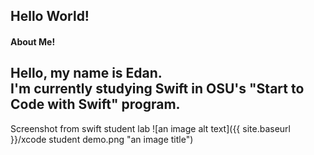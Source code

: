 Hello World!
----
#### About Me!
Hello, my name is Edan.  
I'm currently studying Swift in OSU's "Start to Code with Swift" program.  
----
Screenshot from swift student lab
![an image alt text]({{ site.baseurl }}/xcode student demo.png "an image title")
